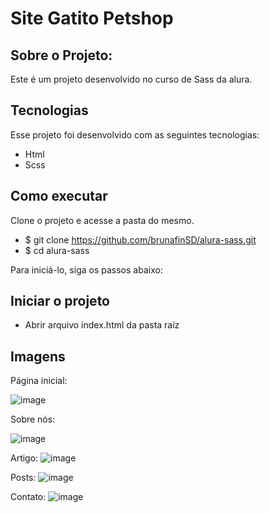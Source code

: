 # Site Gatito Petshop

## Sobre o Projeto:
Este é um projeto desenvolvido no curso de Sass da alura.

## Tecnologias
Esse projeto foi desenvolvido com as seguintes tecnologias:
- Html
- Scss

## Como executar
Clone o projeto e acesse a pasta do mesmo.

- $ git clone https://github.com/brunafinSD/alura-sass.git
- $ cd alura-sass

Para iniciá-lo, siga os passos abaixo:

## Iniciar o projeto
- Abrir arquivo index.html da pasta raíz

## Imagens

Página inicial:

![image](https://user-images.githubusercontent.com/79814692/124280772-777bc000-db1f-11eb-9730-62244becd08f.png)

Sobre nós:

![image](https://user-images.githubusercontent.com/79814692/124280816-82ceeb80-db1f-11eb-8a50-71d66c654d53.png)

Artigo:
![image](https://user-images.githubusercontent.com/79814692/124280859-8d898080-db1f-11eb-9227-d427f1e18264.png)

Posts:
![image](https://user-images.githubusercontent.com/79814692/124280912-97ab7f00-db1f-11eb-888d-13905e61d207.png)

Contato:
![image](https://user-images.githubusercontent.com/79814692/124281215-e22cfb80-db1f-11eb-86ab-afeb7019eb64.png)
